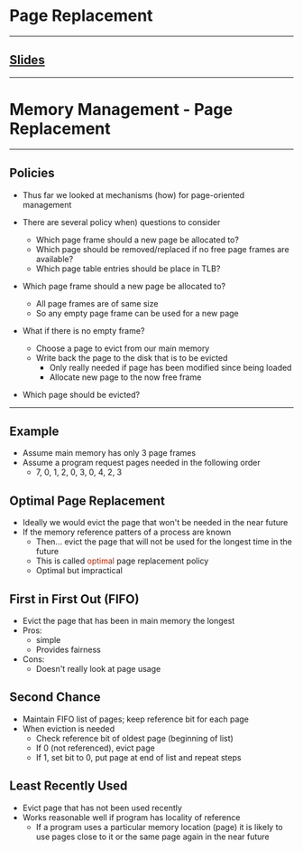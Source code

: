 # Page Replacement
---
## [Slides](https://redhawks-my.sharepoint.com/:p:/r/personal/bowermanjess_seattleu_edu/_layouts/15/Doc.aspx?sourcedoc=%7B79070ACA-526F-4174-A39E-52339BC49040%7D&file=5-page-replacement.pptx&action=edit&mobileredirect=true)
---

# Memory Management - Page Replacement
---

## Policies
- Thus far we looked at mechanisms (how) for page-oriented management
- There are several policy when) questions to consider
  - Which page frame should a new page be allocated to?
  - Which page should be removed/replaced if no free page frames are available?
  - Which page table entries should be place in TLB?

- Which page frame should a new page be allocated to?
  - All page frames are of same size
  - So any empty page frame can be used for a new page

- What if there is no empty frame?
  - Choose a page to evict from our main memory
  - Write back the page to the disk that is to be evicted
    - Only really needed if page has been modified since being loaded
    - Allocate new page to the now free frame
- Which page should be evicted?

---

## Example
- Assume main memory has only 3 page frames
- Assume a program request pages needed in the following order
  - 7, 0, 1, 2, 0, 3, 0, 4, 2, 3

## Optimal Page Replacement
- Ideally we would evict the page that won't be needed in the near future
- If the memory reference patters of a process are known
  - Then... evict the page that will not be used for the longest time in the future
  - This is called <font color="#A72608">optimal</font> page replacement policy
  - Optimal but impractical

## First in First Out (FIFO)
- Evict the page that has been in main memory the longest
- Pros: 
  - simple
  - Provides fairness
- Cons:
  - Doesn't really look at page usage

## Second Chance
- Maintain FIFO list of pages; keep reference bit for each page
- When eviction is needed
  - Check reference bit of oldest page (beginning of list)
  - If 0 (not referenced), evict page
  - If 1, set bit to 0, put page at end of list and repeat steps

## Least Recently Used
- Evict page that has not been used recently
- Works reasonable well if program has locality of reference
  - If a program uses a particular memory location (page) it is likely to use pages close to it or the same page again in the near future

